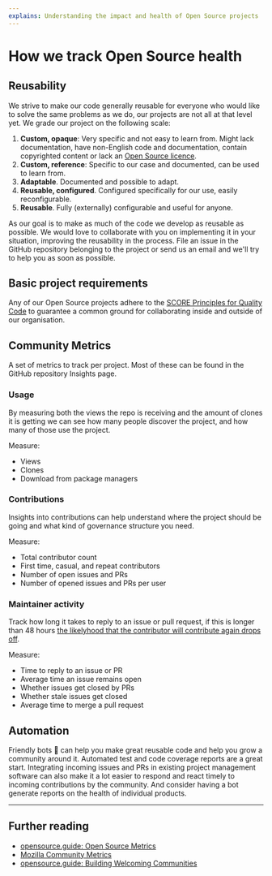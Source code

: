 ```yaml
---
explains: Understanding the impact and health of Open Source projects
---
```


# How we track Open Source health

## Reusability

We strive to make our code generally reusable for everyone who would like to solve the same problems as we do, our projects are not all at that level yet. We grade our project on the following scale:

1. **Custom, opaque**: Very specific and not easy to learn from. Might lack documentation, have non-English code and documentation, contain copyrighted content or lack an [Open Source licence](https://opensource.org/licenses).
2. **Custom, reference**: Specific to our case and documented, can be used to learn from.
3. **Adaptable**. Documented and possible to adapt.
4. **Reusable, configured**. Configured specifically for our use, easily reconfigurable. 
5. **Reusable**. Fully (externally) configurable and useful for anyone.

As our goal is to make as much of the code we develop as reusable as possible. We would love to collaborate with you on implementing it in your situation, improving the reusability in the process. File an issue in the GitHub repository belonging to the project or send us an email and we'll try to help you as soon as possible.

## Basic project requirements

Any of our Open Source projects adhere to the [SCORE Principles for Quality Code](https://github.com/score-partners/quality-code) to guarantee a common ground for collaborating inside and outside of our organisation.

## Community Metrics

A set of metrics to track per project. Most of these can be found in the GitHub repository Insights page.

### Usage

By measuring both the views the repo is receiving and the amount of clones it is getting we can see how many people discover the project, and how many of those use the project.

Measure:

* Views
* Clones
* Download from package managers

### Contributions

Insights into contributions can help understand where the project should be going and what kind of governance structure you need.

Measure:

* Total contributor count
* First time, casual, and repeat contributors
* Number of open issues and PRs
* Number of opened issues and PRs per user

### Maintainer activity

Track how long it takes to reply to an issue or pull request, if this is longer than 48 hours [the likelyhood that the contributor will contribute again drops off](https://docs.google.com/presentation/d/1hsJLv1ieSqtXBzd5YZusY-mB8e1VJzaeOmh8Q4VeMio/edit#slide=id.g43d857af8_0177).

Measure:

* Time to reply to an issue or PR
* Average time an issue remains open
* Whether issues get closed by PRs
* Whether stale issues get closed
* Average time to merge a pull request

## Automation

Friendly bots 🤖 can help you make great reusable code and help you grow a community around it. Automated test and code coverage reports are a great start. Integrating incoming issues and PRs in existing project management software can also make it a lot easier to respond and react timely to incoming contributions by the community. And consider having a bot generate reports on the health of individual products.

---

## Further reading
* [opensource.guide: Open Source Metrics](https://opensource.guide/metrics/)
* [Mozilla Community Metrics](https://docs.google.com/presentation/d/1hsJLv1ieSqtXBzd5YZusY-mB8e1VJzaeOmh8Q4VeMio/edit#slide=id.g43d857af8_0177)
* [opensource.guide: Building Welcoming Communities](https://opensource.guide/building-community/)

